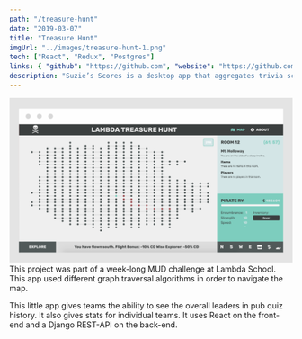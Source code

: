 ```yaml
---
path: "/treasure-hunt"
date: "2019-03-07"
title: "Treasure Hunt"
imgUrl: "../images/treasure-hunt-1.png"
tech: ["React", "Redux", "Postgres"]
links: { "github": "https://github.com", "website": "https://github.com" }
description: "Suzie’s Scores is a desktop app that aggregates trivia scores providing teams with long-term statistics of their performance over time."
---
```


![alt text](../images/treasure-hunt-1.png)
This project was part of a week-long MUD challenge at Lambda School. This app used different graph traversal algorithms in order to navigate the map.

This little app gives teams the ability to see the overall leaders in pub quiz history. It also gives stats for individual teams. It uses React on the front-end and a Django REST-API on the back-end.
